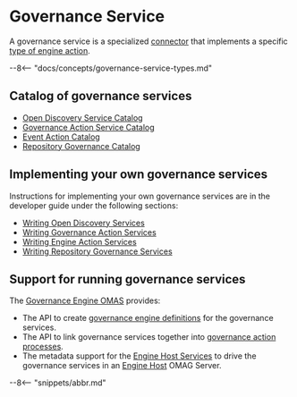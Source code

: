 <!-- SPDX-License-Identifier: CC-BY-4.0 -->
<!-- Copyright Contributors to the ODPi Egeria project. -->

# Governance Service

A governance service is a specialized [connector](/concepts/connector) that implements a specific [type of engine action](/concepts/engine-action).

--8<-- "docs/concepts/governance-service-types.md"

## Catalog of governance services

* [Open Discovery Service Catalog](/connectors/#open-discovery-services)
* [Governance Action Service Catalog](/connectors/#governance-action-services)
* [Event Action Catalog](/connectors/#event-action-services)
* [Repository Governance Catalog](/connectors/#repository-governance-services)

## Implementing your own governance services

Instructions for implementing your own governance services are in the developer guide under the following sections: 

* [Writing Open Discovery Services](/guides/developer/open-dicovery-services/overview)
* [Writing Governance Action Services](/guides/developer/governance-action-services/overview)
* [Writing Engine Action Services](/guides/developer/engine-action-services/overview)
* [Writing Repository Governance Services](/guides/developer/repository-governance-services/overview)

## Support for running governance services

The [Governance Engine OMAS](/services/omas/governance-engine/overview) provides:

* The API to create [governance engine definitions](/concepts/governance-engine) for the governance services.
* The API to link governance services together into [governance action processes](/concepts/governance-action-process).
* The metadata support for the [Engine Host Services](/services/engine-host-services) to drive the governance services in an [Engine Host](/concepts/engine-host) OMAG Server.


--8<-- "snippets/abbr.md"